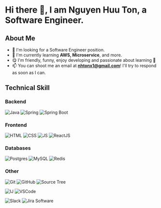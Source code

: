 # Hi there 👋, I am Nguyen Huu Ton, a Software Engineer.

## About Me
- 💼 I'm looking for a Software Engineer position.
- 🌱 I'm currently learning **AWS, Microservice**, and more.
- 😋 I'm friendly, funny, enjoy developing and passionate about learning 📖
- 📫 You can shoot me an email at **nhtonx1@gmail.com**! I'll try to respond as soon as I can.

## Technical Skill

### Backend
![Java](https://img.shields.io/badge/Java-%230976bd?style=flat-square&logo=java)
![Spring](https://img.shields.io/badge/Spring-%236DB33F?style=flat-square&logo=spring&logoColor=white)
![Spring Boot](https://img.shields.io/badge/Spring%20Boot-%236DB33F?style=flat-square&logo=springboot&logoColor=white)

### Frontend
![HTML](https://img.shields.io/badge/HTML-E34F26?style=flat-square&logo=HTML5&logoColor=white)
![CSS](https://img.shields.io/badge/CSS-%231572B6?style=flat-square&logo=css3&logoColor=white)
![JS](https://img.shields.io/badge/JavaScript-%23F7DF1E?style=flat-square&logo=javascript&logoColor=black)
![ReactJS](https://img.shields.io/badge/ReactJS-%2361DAFB?style=flat-square&logo=react&logoColor=black)

### Databases
![Postgres](https://img.shields.io/badge/PostgreSQL-316192?style=for-the-badge&logo=postgresql&logoColor=white)
![MySQL](https://img.shields.io/badge/MySQL-4479A1?style=for-the-badge&logo=mysql&logoColor=white)
![Redis](https://img.shields.io/badge/Redis-DC382D?style=for-the-badge&logo=redis&logoColor=white)

### Other
![Git](https://img.shields.io/badge/Git-%23F05032?style=flat-square&logo=git&logoColor=white)
![GitHub](https://img.shields.io/badge/GitHub-%23181717?style=flat-square&logo=github&logoColor=white)
![Source Tree](https://img.shields.io/badge/Source%20Tree-%230052CC?style=flat-square&logo=sourcetree&logoColor=white)


![IJ](https://img.shields.io/badge/IntelliJ%20IDEA-%23000000?style=flat-square&logo=intellijidea&logoColor=white)
![VSCode](https://img.shields.io/badge/Visual%20Studio%20Code-%23007ACC?style=flat-square&logo=visualstudiocode&logoColor=white)

![Slack](https://img.shields.io/badge/Slack-%234A154B?style=flat-square&logo=slack&logoColor=white)
![Jira Software](https://img.shields.io/badge/Jira%20Software-%230052CC?style=flat-square&logo=jirasoftware&logoColor=white)
